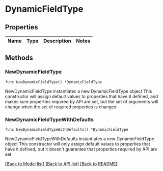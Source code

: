 # DynamicFieldType

## Properties

Name | Type | Description | Notes
------------ | ------------- | ------------- | -------------

## Methods

### NewDynamicFieldType

`func NewDynamicFieldType() *DynamicFieldType`

NewDynamicFieldType instantiates a new DynamicFieldType object
This constructor will assign default values to properties that have it defined,
and makes sure properties required by API are set, but the set of arguments
will change when the set of required properties is changed

### NewDynamicFieldTypeWithDefaults

`func NewDynamicFieldTypeWithDefaults() *DynamicFieldType`

NewDynamicFieldTypeWithDefaults instantiates a new DynamicFieldType object
This constructor will only assign default values to properties that have it defined,
but it doesn't guarantee that properties required by API are set


[[Back to Model list]](../README.md#documentation-for-models) [[Back to API list]](../README.md#documentation-for-api-endpoints) [[Back to README]](../README.md)



